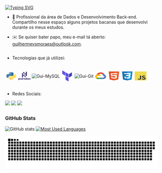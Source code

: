 <img align="right" alt="" height="300px" src="./me.png">

[![Typing SVG](https://readme-typing-svg.demolab.com?font=Fira+Code&weight=600&size=25&pause=1000&color=007BFF&random=false&width=435&height=40&lines=Ol%C3%A1%2C+eu+sou+o+Guilherme+!+%F0%9F%91%BE%F0%9F%93%9A%F0%9F%92%99)](https://git.io/typing-svg)

- 🔭 Profissional da área de Dados e Desenvolvimento Back-end. Compartilho nesse espaço alguns projetos bacanas que desenvolvi durante os meus estudos. 

- ✉️ Se quiser bater papo, meu e-mail tá aberto: guilhermevsmoraes@outlook.com.

##

- Tecnologias que já utilizei:

<div style="display: inline_block"><br>
 <img align="center" alt="Gui-Python" height="30" width="40" src="https://raw.githubusercontent.com/devicons/devicon/master/icons/python/python-original.svg">
 <img align="center" alt="Gui-Pandas" height="30" width="40" src="https://github.com/devicons/devicon/blob/v2.15.1/icons/pandas/pandas-original-wordmark.svg">
 <img align="center" alt="Gui-MySQL" height="50" width="50" src="https://cdn.jsdelivr.net/gh/devicons/devicon/icons/mysql/mysql-original-wordmark.svg">
 <img align="center" alt="Gui-TF" height="40" width="40" src="https://github.com/devicons/devicon/blob/v2.15.1/icons/terraform/terraform-original.svg">
 <img align="center" alt="Gui-Git" height="30" width="40" src="https://cdn.jsdelivr.net/gh/devicons/devicon/icons/git/git-original.svg">
 <img align="center" alt="Gui-GCP" height="30" width="40" src="https://github.com/devicons/devicon/blob/v2.15.1/icons/googlecloud/googlecloud-original.svg">
 <img align="center" alt="Gui-HTML" height="30" width="40" src="https://github.com/devicons/devicon/blob/v2.15.1/icons/html5/html5-original.svg">
 <img align="center" alt="Gui-CSS" height="30" width="40" src="https://github.com/devicons/devicon/blob/v2.15.1/icons/css3/css3-original.svg">
 <img align="center" alt="Gui-JS" height="30" width="40" src="https://github.com/devicons/devicon/blob/v2.15.1/icons/javascript/javascript-original.svg">
</div> 

##

- Redes Sociais:
   
 <a href="https://www.instagram.com/guilherme_v_moraes/" target="_blank"><img src="https://img.shields.io/badge/-Instagram-%23E4405F?style=for-the-badge&logo=instagram&logoColor=white" target="_blank"></a>
 <a href="https://wa.me/5551995778981" target="_blank"><img src="https://img.shields.io/badge/WhatsApp-25D366?style=for-the-badge&logo=whatsapp&logoColor=white"></a> 
 <a href="https://www.linkedin.com/in/guilherme-moraes040500/" target="_blank"><img src="https://img.shields.io/badge/-LinkedIn-%230077B5?style=for-the-badge&logo=linkedin&logoColor=white" target="_blank"></a> 

##

<h3>GitHub Stats</h3>

![GitHub stats](https://github-readme-stats-git-masterrstaa-rickstaa.vercel.app/api?username=GuilhermeMoraes4&hide_title=true&show_icons=true&include_all_commits=false&count_private=true&line_height=25&hide=issues&bg_color=000&title_color=007BFF&text_color=FFF&border_radius=3&border_color=0056B3&icon_color=007BFF&theme=jolly)
[![Most Used Languages](https://github-readme-stats-git-masterrstaa-rickstaa.vercel.app/api/top-langs/?username=GuilhermeMoraes4&line_height=10&card_width=290&layout=compact&hide_title=false&count_private=true&langs_count=4&show_icons=true&title_color=007BFF&hide=html,css&bg_color=000&text_color=8B8B8B&border_radius=3&border_color=0056B3&count_private=true)](https://github.com/mari4souza/github-readme-stats)
<br>

<picture>
  <source media="(prefers-color-scheme: dark)" srcset="https://raw.githubusercontent.com/GuilhermeMoraes4/GuilhermeMoraes4/output/github-contribution-grid-snake-dark.svg">
  <source media="(prefers-color-scheme: light)" srcset="https://raw.githubusercontent.com/GuilhermeMoraes4/GuilhermeMoraes4/output/github-contribution-grid-snake.svg">
  <img alt="github contribution grid snake animation" src="https://raw.githubusercontent.com/GuilhermeMoraes4/GuilhermeMoraes4/output/github-contribution-grid-snake.svg">
</picture>
